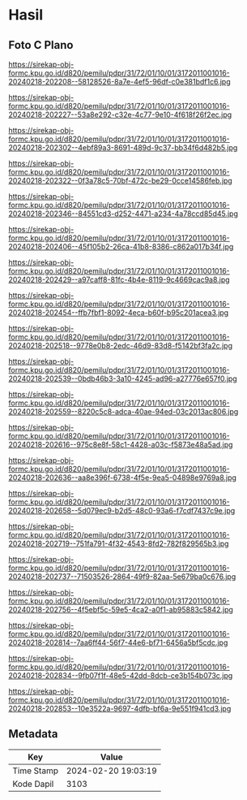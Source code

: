# Hasil

## Foto C Plano

https://sirekap-obj-formc.kpu.go.id/d820/pemilu/pdpr/31/72/01/10/01/3172011001016-20240218-202208--58128526-8a7e-4ef5-96df-c0e381bdf1c6.jpg

https://sirekap-obj-formc.kpu.go.id/d820/pemilu/pdpr/31/72/01/10/01/3172011001016-20240218-202227--53a8e292-c32e-4c77-9e10-4f618f26f2ec.jpg

https://sirekap-obj-formc.kpu.go.id/d820/pemilu/pdpr/31/72/01/10/01/3172011001016-20240218-202302--4ebf89a3-8691-489d-9c37-bb34f6d482b5.jpg

https://sirekap-obj-formc.kpu.go.id/d820/pemilu/pdpr/31/72/01/10/01/3172011001016-20240218-202322--0f3a78c5-70bf-472c-be29-0cce14586feb.jpg

https://sirekap-obj-formc.kpu.go.id/d820/pemilu/pdpr/31/72/01/10/01/3172011001016-20240218-202346--84551cd3-d252-4471-a234-4a78ccd85d45.jpg

https://sirekap-obj-formc.kpu.go.id/d820/pemilu/pdpr/31/72/01/10/01/3172011001016-20240218-202406--45f105b2-26ca-41b8-8386-c862a017b34f.jpg

https://sirekap-obj-formc.kpu.go.id/d820/pemilu/pdpr/31/72/01/10/01/3172011001016-20240218-202429--a97caff8-81fc-4b4e-8119-9c4669cac9a8.jpg

https://sirekap-obj-formc.kpu.go.id/d820/pemilu/pdpr/31/72/01/10/01/3172011001016-20240218-202454--ffb7fbf1-8092-4eca-b60f-b95c201acea3.jpg

https://sirekap-obj-formc.kpu.go.id/d820/pemilu/pdpr/31/72/01/10/01/3172011001016-20240218-202518--9778e0b8-2edc-46d9-83d8-f5142bf3fa2c.jpg

https://sirekap-obj-formc.kpu.go.id/d820/pemilu/pdpr/31/72/01/10/01/3172011001016-20240218-202539--0bdb46b3-3a10-4245-ad96-a27776e657f0.jpg

https://sirekap-obj-formc.kpu.go.id/d820/pemilu/pdpr/31/72/01/10/01/3172011001016-20240218-202559--8220c5c8-adca-40ae-94ed-03c2013ac806.jpg

https://sirekap-obj-formc.kpu.go.id/d820/pemilu/pdpr/31/72/01/10/01/3172011001016-20240218-202616--975c8e8f-58c1-4428-a03c-f5873e48a5ad.jpg

https://sirekap-obj-formc.kpu.go.id/d820/pemilu/pdpr/31/72/01/10/01/3172011001016-20240218-202636--aa8e396f-6738-4f5e-9ea5-04898e9769a8.jpg

https://sirekap-obj-formc.kpu.go.id/d820/pemilu/pdpr/31/72/01/10/01/3172011001016-20240218-202658--5d079ec9-b2d5-48c0-93a6-f7cdf7437c9e.jpg

https://sirekap-obj-formc.kpu.go.id/d820/pemilu/pdpr/31/72/01/10/01/3172011001016-20240218-202719--751fa791-4f32-4543-8fd2-782f829565b3.jpg

https://sirekap-obj-formc.kpu.go.id/d820/pemilu/pdpr/31/72/01/10/01/3172011001016-20240218-202737--71503526-2864-49f9-82aa-5e679ba0c676.jpg

https://sirekap-obj-formc.kpu.go.id/d820/pemilu/pdpr/31/72/01/10/01/3172011001016-20240218-202756--4f5ebf5c-59e5-4ca2-a0f1-ab95883c5842.jpg

https://sirekap-obj-formc.kpu.go.id/d820/pemilu/pdpr/31/72/01/10/01/3172011001016-20240218-202814--7aa6ff44-56f7-44e6-bf71-6456a5bf5cdc.jpg

https://sirekap-obj-formc.kpu.go.id/d820/pemilu/pdpr/31/72/01/10/01/3172011001016-20240218-202834--9fb07f1f-48e5-42dd-8dcb-ce3b154b073c.jpg

https://sirekap-obj-formc.kpu.go.id/d820/pemilu/pdpr/31/72/01/10/01/3172011001016-20240218-202853--10e3522a-9697-4dfb-bf6a-9e551f941cd3.jpg


## Metadata

| Key        | Value               |
| ---------- | ------------------- |
| Time Stamp | 2024-02-20 19:03:19 |
| Kode Dapil | 3103                |



